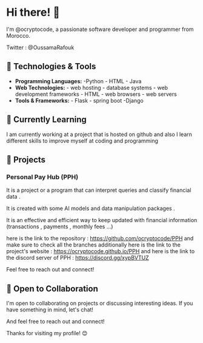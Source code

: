 # Hi there! 👋

  I'm @ocryptocode, a passionate software developer and programmer  from Morocco.

Twitter : @OussamaRafouk 

## 🔧 Technologies & Tools

- **Programming Languages:** -Python - HTML - Java
- **Web Technologies:** - web hosting - database systems - web development frameworks - HTML - web browsers - web servers 
- **Tools & Frameworks:** - Flask - spring boot -Django

## 🌱 Currently Learning
I am currently working at a project that is hosted on github and also I learn different skills to improve myself at coding and programming

## 🚀 Projects

### Personal Pay Hub (PPH)
It is a project or a program that can interpret queries and classify financial data .

It is created with some AI models and data manipulation packages .

It is an effective and efficient way to keep updated with financial information (transactions , payments , monthly fees ...) 

here is the link to the repository : https://github.com/ocryptocode/PPH  and make sure to check all the branches
additionally here is the link to the project's website : https://ocryptocode.github.io/PPH
and here is the link to the discord server of PPH : https://discord.gg/xypBVTUZ

Feel free to reach out and connect!

## 🤝 Open to Collaboration

I'm open to collaborating on projects or discussing interesting ideas. If you have something in mind, let's chat!

And feel free to reach out and connect!

Thanks for visiting my profile! 😊

